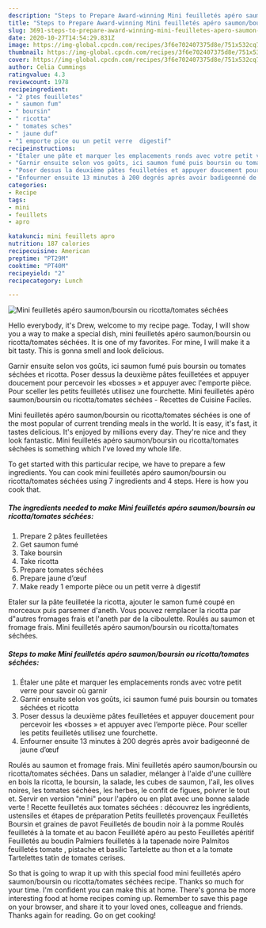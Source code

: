 ```yaml
---
description: "Steps to Prepare Award-winning Mini feuilletés apéro saumon/boursin ou ricotta/tomates séchées"
title: "Steps to Prepare Award-winning Mini feuilletés apéro saumon/boursin ou ricotta/tomates séchées"
slug: 3691-steps-to-prepare-award-winning-mini-feuilletes-apero-saumon-boursin-ou-ricotta-tomates-sechees
date: 2020-10-27T14:54:29.831Z
image: https://img-global.cpcdn.com/recipes/3f6e702407375d8e/751x532cq70/mini-feuilletes-apero-saumonboursin-ou-ricottatomates-sechees-photo-principale-de-la-recette.jpg
thumbnail: https://img-global.cpcdn.com/recipes/3f6e702407375d8e/751x532cq70/mini-feuilletes-apero-saumonboursin-ou-ricottatomates-sechees-photo-principale-de-la-recette.jpg
cover: https://img-global.cpcdn.com/recipes/3f6e702407375d8e/751x532cq70/mini-feuilletes-apero-saumonboursin-ou-ricottatomates-sechees-photo-principale-de-la-recette.jpg
author: Celia Cummings
ratingvalue: 4.3
reviewcount: 1978
recipeingredient:
- "2 ptes feuilletes"
- " saumon fum"
- " boursin"
- " ricotta"
- " tomates sches"
- " jaune duf"
- "1 emporte pice ou un petit verre  digestif"
recipeinstructions:
- "Étaler une pâte et marquer les emplacements ronds avec votre petit verre pour savoir où garnir"
- "Garnir ensuite selon vos goûts, ici saumon fumé puis boursin ou tomates séchées et ricotta"
- "Poser dessus la deuxième pâtes feuilletées et appuyer doucement pour percevoir les «bosses » et appuyer avec l’emporte pièce. Pour sceller les petits feuilletés utilisez une fourchette."
- "Enfourner ensuite 13 minutes à 200 degrés après avoir badigeonné de jaune d’œuf"
categories:
- Recipe
tags:
- mini
- feuillets
- apro

katakunci: mini feuillets apro 
nutrition: 187 calories
recipecuisine: American
preptime: "PT29M"
cooktime: "PT40M"
recipeyield: "2"
recipecategory: Lunch

---
```



![Mini feuilletés apéro saumon/boursin ou ricotta/tomates séchées](https://img-global.cpcdn.com/recipes/3f6e702407375d8e/751x532cq70/mini-feuilletes-apero-saumonboursin-ou-ricottatomates-sechees-photo-principale-de-la-recette.jpg)

Hello everybody, it's Drew, welcome to my recipe page. Today, I will show you a way to make a special dish, mini feuilletés apéro saumon/boursin ou ricotta/tomates séchées. It is one of my favorites. For mine, I will make it a bit tasty. This is gonna smell and look delicious.

Garnir ensuite selon vos goûts, ici saumon fumé puis boursin ou tomates séchées et ricotta. Poser dessus la deuxième pâtes feuilletées et appuyer doucement pour percevoir les «bosses » et appuyer avec l&#39;emporte pièce. Pour sceller les petits feuilletés utilisez une fourchette. Mini feuilletés apéro saumon/boursin ou ricotta/tomates séchées - Recettes de Cuisine Faciles.

Mini feuilletés apéro saumon/boursin ou ricotta/tomates séchées is one of the most popular of current trending meals in the world. It is easy, it's fast, it tastes delicious. It's enjoyed by millions every day. They're nice and they look fantastic. Mini feuilletés apéro saumon/boursin ou ricotta/tomates séchées is something which I've loved my whole life.


To get started with this particular recipe, we have to prepare a few ingredients. You can cook mini feuilletés apéro saumon/boursin ou ricotta/tomates séchées using 7 ingredients and 4 steps. Here is how you cook that.

<!--inarticleads1-->

##### The ingredients needed to make Mini feuilletés apéro saumon/boursin ou ricotta/tomates séchées:

1. Prepare 2 pâtes feuilletées
1. Get  saumon fumé
1. Take  boursin
1. Take  ricotta
1. Prepare  tomates séchées
1. Prepare  jaune d’œuf
1. Make ready 1 emporte pièce ou un petit verre à digestif


Etaler sur la pâte feuilletée la ricotta, ajouter le samon fumé coupé en morceaux puis parsemer d&#39;aneth. Vous pouvez remplacer la ricotta par d&#34;autres fromages frais et l&#39;aneth par de la ciboulette. Roulés au saumon et fromage frais. Mini feuilletés apéro saumon/boursin ou ricotta/tomates séchées. 

<!--inarticleads2-->

##### Steps to make Mini feuilletés apéro saumon/boursin ou ricotta/tomates séchées:

1. Étaler une pâte et marquer les emplacements ronds avec votre petit verre pour savoir où garnir
1. Garnir ensuite selon vos goûts, ici saumon fumé puis boursin ou tomates séchées et ricotta
1. Poser dessus la deuxième pâtes feuilletées et appuyer doucement pour percevoir les «bosses » et appuyer avec l’emporte pièce. Pour sceller les petits feuilletés utilisez une fourchette.
1. Enfourner ensuite 13 minutes à 200 degrés après avoir badigeonné de jaune d’œuf


Roulés au saumon et fromage frais. Mini feuilletés apéro saumon/boursin ou ricotta/tomates séchées. Dans un saladier, mélanger à l&#39;aide d&#39;une cuillère en bois la ricotta, le boursin, la salade, les cubes de saumon, l&#39;ail, les olives noires, les tomates séchées, les herbes, le confit de figues, poivrer le tout et. Servir en version &#34;mini&#34; pour l&#39;apéro ou en plat avec une bonne salade verte ! Recette feuilletés aux tomates séchées : découvrez les ingrédients, ustensiles et étapes de préparation Petits feuilletés provençaux Feuilletés Boursin et graines de pavot Feuilletés de boudin noir à la pomme Roulés feuilletés à la tomate et au bacon Feuillété apéro au pesto Feuilletés apéritif Feuilletés au boudin Palmiers feuilletés à la tapenade noire Palmitos feuilletés tomate , pistache et basilic Tartelette au thon et a la tomate Tartelettes tatin de tomates cerises. 

So that is going to wrap it up with this special food mini feuilletés apéro saumon/boursin ou ricotta/tomates séchées recipe. Thanks so much for your time. I'm confident you can make this at home. There's gonna be more interesting food at home recipes coming up. Remember to save this page on your browser, and share it to your loved ones, colleague and friends. Thanks again for reading. Go on get cooking!
